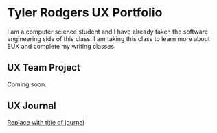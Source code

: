# Tyler Rodgers UX Portfolio

I am a computer science student and I have already taken the software engineering side of this class. I am taking this class to learn more about EUX and complete my writing classes.

## UX Team Project

Coming soon.

## UX Journal

[Replace with title of journal](j01/)
